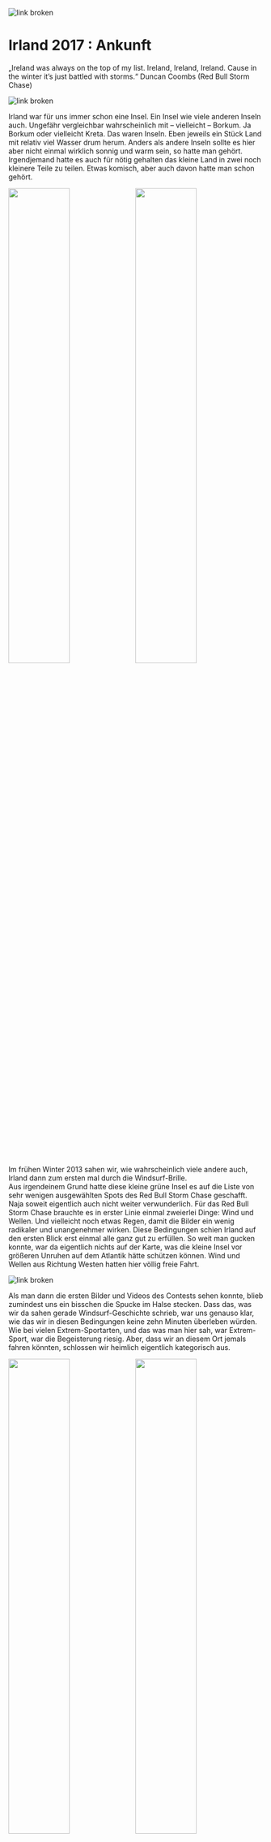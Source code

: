 ![link broken](../../../../../../mediaLibrary/posts/2017/ireland-irland/11-05-arrival-ankunft-brandon-bay/windsurf-stormy-stories-surf-travel-blog-ireland-irland-11-05-arrival-ankunft-brandon-bay-WM-35p-DSC09030.JPG)

# Irland 2017 : Ankunft

„Ireland was always on the top of my list. Ireland, Ireland, Ireland. Cause in the winter it’s just battled with storms.“ Duncan Coombs (Red Bull Storm Chase)

![link broken](../../../../../../mediaLibrary/posts/2017/ireland-irland/11-05-arrival-ankunft-brandon-bay/windsurf-stormy-stories-surf-travel-blog-ireland-irland-11-05-arrival-ankunft-brandon-bay-WM-100p-31162310_1834404859982469_4572298578457788416_n.JPG)

Irland war für uns immer schon eine Insel. Ein Insel wie viele anderen Inseln auch. Ungefähr vergleichbar wahrscheinlich mit – vielleicht – Borkum. Ja Borkum oder vielleicht Kreta. Das waren Inseln. Eben jeweils ein Stück Land mit relativ viel Wasser drum herum. Anders als andere Inseln sollte es hier aber nicht einmal wirklich sonnig und warm sein, so hatte man gehört. Irgendjemand hatte es auch für nötig gehalten das kleine Land in zwei noch kleinere Teile zu teilen. Etwas komisch, aber auch davon hatte man schon gehört.

<p float="left">
  <img src="../../../../../../mediaLibrary/posts/2017/ireland-irland/11-05-arrival-ankunft-brandon-bay/windsurf-stormy-stories-surf-travel-blog-ireland-irland-11-05-arrival-ankunft-brandon-bay-WM-35p-DSC08800.JPG" width="49%" />
  <img src="../../../../../../mediaLibrary/posts/2017/ireland-irland/11-05-arrival-ankunft-brandon-bay/windsurf-stormy-stories-surf-travel-blog-ireland-irland-11-05-arrival-ankunft-brandon-bay-WM-35p-DSC08793.JPG" width="49%" />
</p>

Im frühen Winter 2013 sahen wir, wie wahrscheinlich viele andere auch, Irland dann zum ersten mal durch die Windsurf-Brille.  
Aus irgendeinem Grund hatte diese kleine grüne Insel es auf die Liste von sehr wenigen ausgewählten Spots des Red Bull Storm Chase geschafft.  
Naja soweit eigentlich auch nicht weiter verwunderlich. Für das Red Bull Storm Chase brauchte es in erster Linie einmal zweierlei Dinge:
Wind und Wellen. Und vielleicht noch etwas Regen, damit die Bilder ein wenig radikaler und unangenehmer wirken. Diese Bedingungen schien Irland auf den ersten Blick erst einmal alle ganz gut zu erfüllen. So weit man gucken konnte, war da eigentlich nichts auf der Karte, was die kleine Insel vor größeren Unruhen auf dem Atlantik hätte schützen können. Wind und Wellen aus Richtung Westen hatten hier völlig freie Fahrt.

![link broken](../../../../../../mediaLibrary/posts/2017/ireland-irland/11-05-arrival-ankunft-brandon-bay/windsurf-stormy-stories-surf-travel-blog-ireland-irland-11-05-arrival-ankunft-brandon-bay-WM-35p-DSC08810.JPG)

Als man dann die ersten Bilder und Videos des Contests sehen konnte, blieb zumindest uns ein bisschen die Spucke im Halse stecken. Dass das, was wir da sahen gerade Windsurf-Geschichte schrieb, war uns genauso klar, wie das wir in diesen Bedingungen keine zehn Minuten überleben würden. Wie bei vielen Extrem-Sportarten, und das was man hier sah, war Extrem-Sport, war die Begeisterung riesig. Aber, dass wir an diesem Ort jemals fahren könnten, schlossen wir heimlich eigentlich kategorisch aus.

<p float="left">
  <img src="../../../../../../mediaLibrary/posts/2017/ireland-irland/11-05-arrival-ankunft-brandon-bay/windsurf-stormy-stories-surf-travel-blog-ireland-irland-11-05-arrival-ankunft-brandon-bay-WM-100p-30762856_1834404873315801_2028087285202812928_n.JPG" width="49%" />
  <img src="../../../../../../mediaLibrary/posts/2017/ireland-irland/11-05-arrival-ankunft-brandon-bay/windsurf-stormy-stories-surf-travel-blog-ireland-irland-11-05-arrival-ankunft-brandon-bay-WM-100p-31091833_1834404883315800_317872646995836928_n.JPG" width="49%" />
</p>

Mit der Zeit stieg dann zunehmend unsere Motivation im Windsurfen doch einmal besser zu werden und eines Tages einmal zumindest die Basics des Windsurfens in der Welle zu beherrschen.  
Doch unsere Bemühung erwiesen sich lange Zeit als wenig erfolgreich.  
Das Ganze zeichnete sich eher als eine salzwasser-schluckende, deprimierende Geduldsprobe ab.   Erfolgserlebnisse waren rar.. Ungefähr so rar wie die Möglichkeiten einer professionellen Wave-Schulung in erreichbarer Nähe. Prinzipiell gab es Angebote genug. Jedoch eher so in Richtung Mexiko, Marokko, Brasilien, Hawaii. Alles leider eher nicht so mit dem Studenten-Geldbeutel vereinbar.

![link broken](../../../../../../mediaLibrary/posts/2017/ireland-irland/11-05-arrival-ankunft-brandon-bay/windsurf-stormy-stories-surf-travel-blog-ireland-irland-11-05-arrival-ankunft-brandon-bay-WM-35p-DSC08870.JPG)

Das näheste und bezahlbarste Ziel schien tatsächlich Irland zu sein. Irland in der Brandon Bay. Genau dort also, wo auch der Red Bull Storm Chase stattgefunden hatte. Wie es wohl wäre dort zu surfen? Eine Faszination gemischt mit Ehrfurcht packte uns damals.  
Die Bilder vom Storm Chase hatten wir immer noch im Kopf und so kam es, dass ich mir erst 2016 zutraute mich bei der Windsurf-Clinic in der Brandon Bay anzumelden.
Nachdem diese Entscheidung getroffen war, war Irland plötzlich überall. An jeder Ecke fanden sich plötzlich Bilder, Filme und Berichte die im Grunde immer das Selbe auszusagen schienen :

- Wind ohne Ende,
- Wellen ohne Ende – so lang und sauber wie man sie sich kaum vorstellen konnte -,
- und naja Regen ohne Ende.

![link broken](../../../../../../mediaLibrary/posts/2017/ireland-irland/11-05-arrival-ankunft-brandon-bay/windsurf-stormy-stories-surf-travel-blog-ireland-irland-11-05-arrival-ankunft-brandon-bay-WM-35p-DSC08862.JPG)

Als die Clinic, dann leider für genau dieses Jahr abgesagt werden musste, war die Stimmung unerträglich tief im Keller. Irland war schon so fest im Kopf verankert, dass es dieses Jahr einfach dort hingehen musste. Und so kam es dann auch. Der Windsurf-Coach wurde durch einen Landkarte, einen Spotguide und eine wunderschöne weibliche Begleitung getauscht. Also alles in allem auch nicht gerade schlecht.

Zwei irische Wochen später hatte ich die längsten und saubersten Wellen meines Lebens gesurft. Auf dem Wellenreiter genauso wie auf dem Windsurf-Board. Insgesamt waren es nicht viele gewesen, aber trotzdem : Ich war infiziert. Ich hatte das Gefühl dort in diesen perfekten Bedingungen in wenigen Tagen mehr als in Deutschland in mehreren Jahren gelernt zu haben. Alles schien erreichbar, nichts mehr unmöglich. Zukünftig musste sich jede Welle an jedem Strand und in jedem Video zuerst einmal mit den Wellen in Irland messen. Und auch der Regen hatte uns verschont.

![link broken](../../../../../../mediaLibrary/posts/2017/ireland-irland/11-05-arrival-ankunft-brandon-bay/windsurf-stormy-stories-surf-travel-blog-ireland-irland-11-05-arrival-ankunft-brandon-bay-WM-35p-DSC08852.JPG)

Auf der zwei wöchigen Reise quer durchs Land hatte uns der Regen vielleicht zwei oder dreimal kurz begrüßt und war dann relativ schnell wieder von der Sonne vertrieben worden.

Ein Jahr später sollte es dann im Herbst 10 Tage lang irgendwo in die Welle gehen. Diesmal sollte es als Geschwister-Surf-Urlaub zu zweit losgehen. Die Frage war nur: wohin? Tagelang checkten wir immer wieder alle möglichen Spotguides, Flugpläne, Windstatistiken. Aber am Ende fielen wir immer wieder auf Irland zurück.

![link broken](../../../../../../mediaLibrary/posts/2017/ireland-irland/11-05-arrival-ankunft-brandon-bay/windsurf-stormy-stories-surf-travel-blog-ireland-irland-11-05-arrival-ankunft-brandon-bay-WM-35p-DSC08839.JPG)

Irland bietet für eine Windsurf – Reise eine ganze Menge Nachteile. Es gibt wenig Flughäfen, die aus Deutschland angeflogen werden. Es gibt kaum Möglichkeiten an den Spots Windsurf-Material zu leihen und das schlimmste von allem : Mietwagen gibt es per Gesetz erst ab einem Alter von 25 Jahren. Doch es brachte nichts. Im Herbst führte kein Weg vorbei an Irland.

Kurze Zeit später war der Urlaub genehmigt und die Flüge gebucht.  
Hier wiederum wurden uns allerdings relativ schnell auch die Vorteile eines Urlaubs im November in Irland klar : „Da will einfach keine Sau hin..“ – so viel zumindest schienen die Flugpreise uns zu verraten.

Wir hingegen waren uns sicher. Wir wollten auf jeden Fall hin. Mit jeder Woche die verstrich ein kleines bisschen mehr. In den Wochen vor dem Abflug überbot jede Vorhersage die vorherige. Anderthalb bis zwei Monate tobte ein Sturm nach dem anderen über die Insel. Bei diesen Aussichten war es dann tatsächlich auch verkraftbar, dass wir durch die Urlaubsvorgaben unserer Jobs statt dem geplanten Traumflugpreis von 30€, 100€ pro Person für Hin und Rückflug bezahlten.

<p float="left">
  <img src="../../../../../../mediaLibrary/posts/2017/ireland-irland/11-05-arrival-ankunft-brandon-bay/windsurf-stormy-stories-surf-travel-blog-ireland-irland-11-05-arrival-ankunft-brandon-bay-WM-35p-DSC08860.JPG" width="32%" />
  <img src="../../../../../../mediaLibrary/posts/2017/ireland-irland/11-05-arrival-ankunft-brandon-bay/windsurf-stormy-stories-surf-travel-blog-ireland-irland-11-05-arrival-ankunft-brandon-bay-WM-35p-DSC08855.JPG" width="33%" />
  <img src="../../../../../../mediaLibrary/posts/2017/ireland-irland/11-05-arrival-ankunft-brandon-bay/windsurf-stormy-stories-surf-travel-blog-ireland-irland-11-05-arrival-ankunft-brandon-bay-WM-35p-DSC08847.JPG" width="32%" />   
</p>

<p float="left">
  <img src="../../../../../../mediaLibrary/posts/2017/ireland-irland/11-05-arrival-ankunft-brandon-bay/windsurf-stormy-stories-surf-travel-blog-ireland-irland-11-05-arrival-ankunft-brandon-bay-WM-35p-DSC08834.JPG" width="49%" />
  <img src="../../../../../../mediaLibrary/posts/2017/ireland-irland/11-05-arrival-ankunft-brandon-bay/windsurf-stormy-stories-surf-travel-blog-ireland-irland-11-05-arrival-ankunft-brandon-bay-WM-35p-DSC08833.JPG" width="49%" />  
</p>

![link broken](../../../../../../mediaLibrary/posts/2017/ireland-irland/11-05-arrival-ankunft-brandon-bay/windsurf-stormy-stories-surf-travel-blog-ireland-irland-11-05-arrival-ankunft-brandon-bay-WM-35p-DSC08930.JPG)

![link broken](../../../../../../mediaLibrary/posts/2017/ireland-irland/11-05-arrival-ankunft-brandon-bay/windsurf-stormy-stories-surf-travel-blog-ireland-irland-11-05-arrival-ankunft-brandon-bay-WM-35p-DSC08923.JPG)

Als Airline wurde dieses mal Ryanair ausgewählt. Im Jahr zuvor hatte ich mich dies nicht getraut, da es scheinbar nirgends offizielle Informationen zu geben schien, ob Ryanair mein Surf-Gepäck, dass die lächerlichen vorgegeben Gurtmaße überschritt, transportieren würde. Selbst nach etlichen Gesprächen im Flughafen und im Ryanair – Chat konnte niemand etwas verbindliches hierzu sagen. Damals entschied ich mich dann für den 200 € teureren Flug von KLM, da ich mir hier sicher war, am Ende nicht ohne mein Windsurf-Equipment am Flughafen zu stehen. In Irland lernte ich 2016 dann von anderen Windsurfern, dass meine Sorge vollkommen unberechtigt gewesen war und so entschieden wir uns dann 2017 auch für den Billig-Flieger.

![link broken](../../../../../../mediaLibrary/posts/2017/ireland-irland/11-05-arrival-ankunft-brandon-bay/windsurf-stormy-stories-surf-travel-blog-ireland-irland-11-05-arrival-ankunft-brandon-bay-WM-35p-DSC08934.JPG)

Die Gepäck-Bestimmungen waren im Jahr 2017 nun etwas überarbeitet worden. Für unsere Anforderungen buchten wir drei mal „größere Sportausrüstung“ für 50 € pro Tasche und eine Strecke und einen zusätzlichen Koffer für 40 €. 1 Session-Board-Bag von Prolimit enthielt ein Board, die Masten und ein Segel. Ein zu großer Boardbag enthielt ein weiteres Board und einige Segel. Eine alte Segel-Tasche von Gunsails enthielt alle weiteren Segel und zwei Gabelbäume. In einen zusätzlichen Koffer kam das übliche Surf-Werkzeug, Mastfüße, Mastverlängerungen, Trapeze, aufblasbare Dachgepäckträger, dicke warme Klamotten und ein warmer Überwurf Mantel namens Dryrobe.  
In zwei Handgepäck-Koffer wurde dann mit ausreichender Kompression alles weitere an Klamotten und jeweils ein Neopren-Anzug gezwängt.

![link broken](../../../../../../mediaLibrary/posts/2017/ireland-irland/11-05-arrival-ankunft-brandon-bay/windsurf-stormy-stories-surf-travel-blog-ireland-irland-11-05-arrival-ankunft-brandon-bay-WM-35p-DSC08910.JPG)

Wir wollten so wenig Kompromisse wie möglich eingehen und lieber ein Segel zu viel, als eines zu wenig dabei haben. Doch beim Packen mahnte unsere Waage uns leider immer wieder zur Einsicht das ein oder andere auszupacken. Am Ende fiel unsere Material-Auswahl auf zwei 90 Liter Wave-Boards und acht Segel zwischen 3.5 und 6.2m2, drei Masten und zwei Gabelbäumen um möglichst alle Bedingungen abdecken zu können.

![link broken](../../../../../../mediaLibrary/posts/2017/ireland-irland/11-05-arrival-ankunft-brandon-bay/windsurf-stormy-stories-surf-travel-blog-ireland-irland-11-05-arrival-ankunft-brandon-bay-WM-35p-DSC08951.JPG)

Der Weg zum Hamburger Flughafen verlief absolut problemlos und so standen wir bereits drei Stunden vor Abflug vor einem verlassenen Ryanair Schalter. Ganz so kompromissbereit waren wir am Ende dann doch nicht gewesen und so hatten drei der vier Gepäckstücke 22 statt 20 Kilo auf den Rippen. Etwas nervös warteten wir und hofften darauf dem Wiegen irgendwie entgehen zu können. Dieser Wunschtraum wurde uns leider nicht erfüllt. Dafür wurden wir jedoch mit einer besonders motivierten Mitarbeiterin belohnt. Nach ein paar Zaubertricks gegen die Schwerkraft, brachten alle Taschen auf wundersame Weise ziemlich genau 20 Kilo auf die Waage und kurze Zeit später standen wir mit unseren gelabelten Taschen am Sperrgepäck-Schalter.

Im Jahr zuvor hatte ich gelernt, dass das Reisen in Irland einfach und spontan möglich ist und man nicht all zu viel vorher planen muss.  
In nahezu jedem kleinen Dorf finden sich Übernachtungsmöglichkeiten wie zum Beispiel Bed & Breakfast oder Hostels. Die Preise variieren hier zwischen ca. 30 und 60 € pro Nacht für zwei Personen, wobei ein klein bisschen Handeln fast immer möglich ist. Unser Flug sollte um 17:30 in Dublin landen, so dass wir uns für die erste Nacht schon im voraus eine Unterkunft im Harbour House Bed & Breakfast in der Brandon Bay buchten. (https://maharees.ie/)

![link broken](../../../../../../mediaLibrary/posts/2017/ireland-irland/11-05-arrival-ankunft-brandon-bay/windsurf-stormy-stories-surf-travel-blog-ireland-irland-11-05-arrival-ankunft-brandon-bay-WM-35p-DSC09007.JPG)

Der Flug verlief bis auf eine Stunde Verspätung problemlos und all unser Material kam heile und komplett in Dublin an.  
Weniger erfolgreich lief es, wie auch schon im Jahr zuvor, beim Abholen des Mietwagens. Wir hatten uns wie auch schon im Jahr zuvor tagelang durch verschiedenste Mietwagen-Firmen geklickt, telefoniert und E-Mails geschrieben. Aber aufgrund gesetzlicher Vorschriften scheint es in Irland nicht möglich zu sein im Alter von 23 Jahren offiziell ein Auto mieten zu können. 2016 hatte ich nach etwas Überzeugungsarbeit und mit dem Verweis darauf, dass ich aufgrund von mehr als 6 Jahren Fahrpraxis theoretisch ein Fahrzeug bekommen müsste, das kleinste Auto der Flotte bekommen : einen Peugeot 108. Was damals zwar störend aber am Ende irgendwie machbar und witzig war, wollten wir dieses Jahr mit doppelt so viel Surf-Material unbedingt vermeiden.  
Nach dem wir endlich jemanden gefunden hatten, der uns am Telefon versicherte, wir könnten immerhin einen VW Golf mieten, buchten wir und freuten uns, auch wenn eigentlich ein Transporter unser Ziel gewesen wäre. Am Flughafen begann dann wieder das gleiche Spiel wie auch schon ein Jahr zuvor. Nach einer etwas längeren Diskussion bekamen wir das kleinste Auto der Flotte. Wer hätte es gedacht einen Peugeot 108. Etwas verärgert, aber irgendwie auch froh ging es ins Parkhaus ans beladen. Keiner sprach es aus, aber irgendwie schien es nicht möglich zu sein, das alles in diesem Auto unterzubringen.
Nach einigen Anläufen war dann tatsächlich alles drin und es ging los in den Linksverkehr und ab Richtung Brandon Bay.

![link broken](../../../../../../mediaLibrary/posts/2017/ireland-irland/11-05-arrival-ankunft-brandon-bay/windsurf-stormy-stories-surf-travel-blog-ireland-irland-11-05-arrival-ankunft-brandon-bay-WM-35p-DSC08980.JPG)

---------------

Ich wache auf und höre nichts – also zumindest wenn man mal dem leisen Piepen in meinem Ohr absieht – ruhige durchdringende Stille. Kein Verkehr, keine lärmenden Menschen, keine Maschinen, einfach nur Stille. Mein Bruder liegt ein Bett weiter und schläft noch. Durchs Fenster kann ich die strahlende Sonne sehen. Ein paar grüne Wiesen liegen getrennt durch alte Steinmauern an einer kleinen Bucht. Im Hintergund sieht man blass einige Berge. Ich gehe zum Fenster und öffne es. Es bleibt still, nur leise hört man nun das Rauschen des Meeres.

Gestern Nacht hatten wir uns auf der Suche nach einer Tankstelle immer wieder verfahren. Durch die Verspätung des Flugs und das Abholen und Beladen des Mietwagens hatten wir außerdem viel Zeit verloren und so waren wir erst um zwei Uhr nachts in der Brandon Bay angekommen. Hier hatte uns der Herr des Hauses im Bademantel freudig strahlend erwartet und uns zu unserem Zimmer geführt. Wir hatten vorher versucht es ihm auszureden und telefonisch angeboten, dass wir die Nacht im Auto schlafen würden. Doch die Gastfreundlichkeit der Iren schien dies nicht für eine vertretbare Option zu halten.

![link broken](../../../../../../mediaLibrary/posts/2017/ireland-irland/11-05-arrival-ankunft-brandon-bay/windsurf-stormy-stories-surf-travel-blog-ireland-irland-11-05-arrival-ankunft-brandon-bay-WM-35p-DSC09015.JPG)

Nach einiger Zeit wachte mein Bruder auf. Wir genossen die Ruhe und die bequemen Betten und unterhielten uns dann darüber, wann wir das letzte mal eine solche Stille erlebt hatten. Im täglichen Arbeitsstress und dem hektischen deutschen Leben schien das schon lange her zu sein. Dann ging es zum Frühstück. Wir bekamen den besten Platz direkt am Fenster und hatten den direkten Blick auf den Storm-Chase-Spot „Hell’s Gate“. Man konnte die Größe der Wellen nicht richtig einschätzen. Aber allzu groß schienen sie nicht zu sein. Da für den heutigen Tag aber auch keinerlei Wind angesagt war, ließen wir uns Zeit und genossen erst einmal Spiegelei und Bacon.

Anschließend erkundeten wir zu Fuß die kleine Landzunge „Maharees“. Der Spot Hell’s Gate zeigte bei Ebbe, dann auch den Grund für seinen vielversprechenden Namen. Hier ragten mannshohe zerklüftete Felsen in den merkwürdigsten Formationen vom Grund nach oben. Einer brutaler als der Nächste.

Am Nachmittag erkundeten wir dann schon einmal alle üblichen Spots und fuhren über den Connor’s Pass nach Dingle und von dort aus die malerisch schöne Küstenstraße Slea Head Drive entlang, die einmal rund um die westlichsten Zipfel der Dingle-Peninsula führt.
